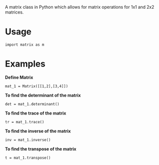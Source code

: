 A matrix class in Python which allows for matrix operations for 1x1 and 2x2 matrices.
  
  # Usage
  
  `import matrix as m`
  
  # Examples
  
  **Define Matrix**
  
  `mat_1 = Matrix([[1,2],[3,4]])`
  
  **To find the determinant of the matrix**
  
  `det = mat_1.determinant()`
  
  **To find the trace of the matrix**
  
  `tr = mat_1.trace()`
  
  **To find the inverse of the matrix**
  
  `inv = mat_1.inverse()`
  
  **To find the transpose of the matrix**
  
  `t = mat_1.transpose()`
  
  
